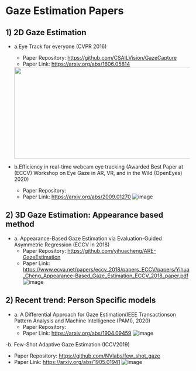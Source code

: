 # Gaze Estimation Papers
## 1) 2D Gaze Estimation
- a.Eye Track for everyone (CVPR 2016)
   * Paper Repository: https://github.com/CSAILVision/GazeCapture
   * Paper Link: https://arxiv.org/abs/1606.05814
   <img src="https://user-images.githubusercontent.com/30978579/96454040-07662c00-1267-11eb-898a-b4ccbf697eaf.png" width="500" height="250">

- b.Efficiency in real-time webcam eye tracking (Awarded Best Paper at (ECCV) Workshop on Eye Gaze in AR, VR, and in the Wild (OpenEyes) 2020)
   * Paper Repository:
   * Paper Link: https://arxiv.org/abs/2009.01270
   ![image](https://user-images.githubusercontent.com/30978579/96454360-75125800-1267-11eb-90ac-ecfafe8b8ac6.png )

## 2) 3D Gaze Estimation: Appearance based method
- a. Appearance-Based Gaze Estimation via Evaluation-Guided Asymmetric Regression (ECCV in 2018)
   * Paper Repository: https://github.com/yihuacheng/ARE-GazeEstimation
   * Paper Link: https://www.ecva.net/papers/eccv_2018/papers_ECCV/papers/Yihua_Cheng_Appearance-Based_Gaze_Estimation_ECCV_2018_paper.pdf
   ![image](https://user-images.githubusercontent.com/30978579/96454356-72affe00-1267-11eb-8781-bb50243e7cef.png )

## 2) Recent trend: Person Specific models
- a. A Differential Approach for Gaze Estimation(IEEE Transactionson Pattern Analysis and Machine Intelligence (PAMI), 2020)
   * Paper Repository: 
   * Paper Link: https://arxiv.org/abs/1904.09459
   ![image](https://user-images.githubusercontent.com/30978579/96456566-5e213500-126a-11eb-8d4c-d5b195ad4a05.png)

-b. Few-Shot Adaptive Gaze Estimation (ICCV2019)
   * Paper Repository: https://github.com/NVlabs/few_shot_gaze
   * Paper Link: https://arxiv.org/abs/1905.01941
   ![image](https://user-images.githubusercontent.com/30978579/96456755-a9d3de80-126a-11eb-9376-8da7e46c0604.png)


   
